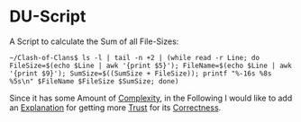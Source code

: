 # DU-Script

A Script to calculate the Sum of all File-Sizes:

```
~/Clash-of-Clans$ ls -l | tail -n +2 | (while read -r Line; do FileSize=$(echo $Line | awk '{print $5}'); FileName=$(echo $Line | awk '{print $9}'); SumSize=$((SumSize + FileSize)); printf "%-16s %8s %5s\n" $FileName $FileSize $SumSize; done)
```

Since it has some Amount of [Complexity](60013.md), in the Following I would like to add an [Explanation](60014.md) for getting more [Trust](60015.md) for its [Correctness](600077.md).

